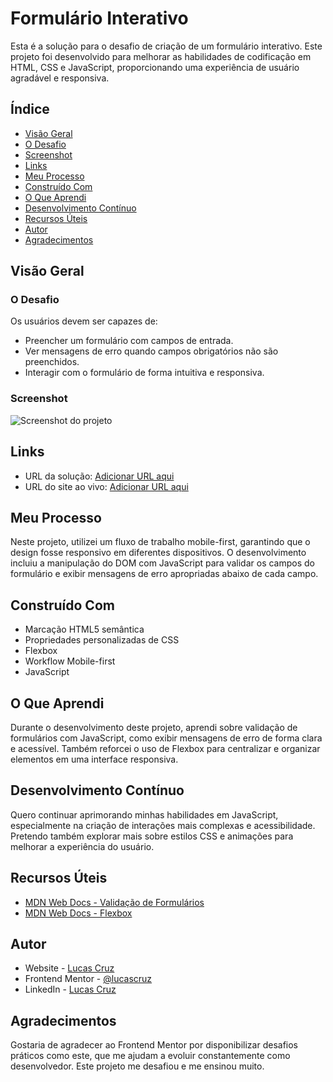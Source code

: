 # Formulário Interativo

Esta é a solução para o desafio de criação de um formulário interativo. Este projeto foi desenvolvido para melhorar as habilidades de codificação em HTML, CSS e JavaScript, proporcionando uma experiência de usuário agradável e responsiva.

## Índice
- [Visão Geral](#visão-geral)
- [O Desafio](#o-desafio)
- [Screenshot](#screenshot)
- [Links](#links)
- [Meu Processo](#meu-processo)
- [Construído Com](#construído-com)
- [O Que Aprendi](#o-que-aprendi)
- [Desenvolvimento Contínuo](#desenvolvimento-contínuo)
- [Recursos Úteis](#recursos-úteis)
- [Autor](#autor)
- [Agradecimentos](#agradecimentos)

## Visão Geral

### O Desafio
Os usuários devem ser capazes de:
- Preencher um formulário com campos de entrada.
- Ver mensagens de erro quando campos obrigatórios não são preenchidos.
- Interagir com o formulário de forma intuitiva e responsiva.

### Screenshot
![Screenshot do projeto](./screenshot.png) <!-- Adicione o caminho da sua screenshot -->

## Links
- URL da solução: [Adicionar URL aqui](https://github.com/Lucascruz-lab/Formul-rio-de-inscri-o)
- URL do site ao vivo: [Adicionar URL aqui](https://lucascruz-lab.github.io/Formul-rio-de-inscri-o/)

## Meu Processo

Neste projeto, utilizei um fluxo de trabalho mobile-first, garantindo que o design fosse responsivo em diferentes dispositivos. O desenvolvimento incluiu a manipulação do DOM com JavaScript para validar os campos do formulário e exibir mensagens de erro apropriadas abaixo de cada campo.

## Construído Com
- Marcação HTML5 semântica
- Propriedades personalizadas de CSS
- Flexbox
- Workflow Mobile-first
- JavaScript

## O Que Aprendi
Durante o desenvolvimento deste projeto, aprendi sobre validação de formulários com JavaScript, como exibir mensagens de erro de forma clara e acessível. Também reforcei o uso de Flexbox para centralizar e organizar elementos em uma interface responsiva.

## Desenvolvimento Contínuo
Quero continuar aprimorando minhas habilidades em JavaScript, especialmente na criação de interações mais complexas e acessibilidade. Pretendo também explorar mais sobre estilos CSS e animações para melhorar a experiência do usuário.

## Recursos Úteis
- [MDN Web Docs - Validação de Formulários](https://developer.mozilla.org/pt-BR/docs/Learn/HTML/Forms/Form_validation)
- [MDN Web Docs - Flexbox](https://developer.mozilla.org/pt-BR/docs/Web/CSS/CSS_Flexible_Box_Layout/Basic_Concepts)

## Autor
- Website - [Lucas Cruz](#)
- Frontend Mentor - [@lucascruz](https://www.frontendmentor.io/profile/lucascruz)
- LinkedIn - [Lucas Cruz](#)

## Agradecimentos
Gostaria de agradecer ao Frontend Mentor por disponibilizar desafios práticos como este, que me ajudam a evoluir constantemente como desenvolvedor. Este projeto me desafiou e me ensinou muito.

